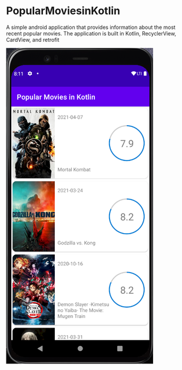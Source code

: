 # PopularMoviesinKotlin
 A simple android application that provides information about the most recent popular movies. The application is built in Kotlin, RecyclerView, CardView, and retrofit 
 
 ![](https://github.com/Kerelous-Mouris/PopularMoviesinKotlin/blob/main/screens/Screenshot%20(3).png?raw=true)
